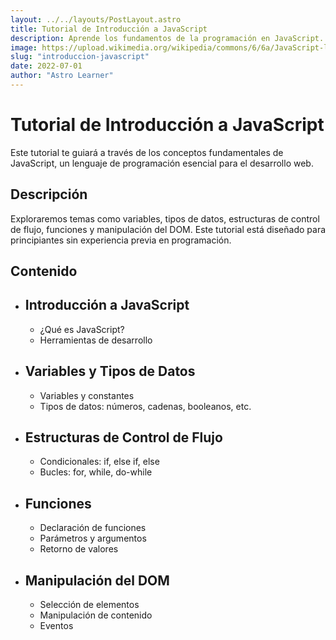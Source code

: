 ```yaml
---
layout: ../../layouts/PostLayout.astro
title: Tutorial de Introducción a JavaScript
description: Aprende los fundamentos de la programación en JavaScript.
image: https://upload.wikimedia.org/wikipedia/commons/6/6a/JavaScript-logo.png
slug: "introduccion-javascript"
date: 2022-07-01
author: "Astro Learner"
---
```


<h1 class="text-3xl font-bold mb-4">Tutorial de Introducción a JavaScript</h1>

<p class="text-lg leading-relaxed mb-8">
Este tutorial te guiará a través de los conceptos fundamentales de JavaScript, un lenguaje de programación esencial para el desarrollo web.
</p>

## Descripción

<p class="text-lg leading-relaxed mb-8">
Exploraremos temas como variables, tipos de datos, estructuras de control de flujo, funciones y manipulación del DOM. Este tutorial está diseñado para principiantes sin experiencia previa en programación.
</p>

## Contenido

<ul class="list-disc pl-4 mb-8">
  <li class="mb-2">
    <h2 class="text-xl font-bold">Introducción a JavaScript</h2>
    <ul class="list-disc pl-4 mb-4">
      <li>¿Qué es JavaScript?</li>
      <li>Herramientas de desarrollo</li>
    </ul>
  </li>
  <li class="mb-2">
    <h2 class="text-xl font-bold">Variables y Tipos de Datos</h2>
    <ul class="list-disc pl-4 mb-4">
      <li>Variables y constantes</li>
      <li>Tipos de datos: números, cadenas, booleanos, etc.</li>
    </ul>
  </li>
  <li class="mb-2">
    <h2 class="text-xl font-bold">Estructuras de Control de Flujo</h2>
    <ul class="list-disc pl-4 mb-4">
      <li>Condicionales: if, else if, else</li>
      <li>Bucles: for, while, do-while</li>
    </ul>
  </li>
  <li class="mb-2">
    <h2 class="text-xl font-bold">Funciones</h2>
    <ul class="list-disc pl-4 mb-4">
      <li>Declaración de funciones</li>
      <li>Parámetros y argumentos</li>
      <li>Retorno de valores</li>
    </ul>
  </li>
  <li class="mb-2">
    <h2 class="text-xl font-bold">Manipulación del DOM</h2>
    <ul class="list-disc pl-4 mb-4">
      <li>Selección de elementos</li>
      <li>Manipulación de contenido</li>
      <li>Eventos</li>
    </ul>
  </li>
